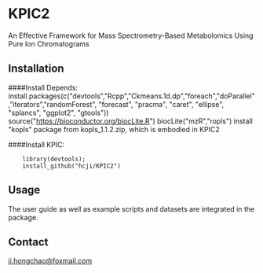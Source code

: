 # KPIC2
  An Effective Framework for Mass Spectrometry-Based Metabolomics Using Pure Ion Chromatograms

## Installation  

####Install Depends: 
		install.packages(c("devtools","Rcpp","Ckmeans.1d.dp","foreach","doParallel","iterators","randomForest", "forecast", "pracma", "caret", "ellipse", "splancs", "ggplot2", "gtools"))
		source("https://bioconductor.org/biocLite.R")
		biocLite("mzR","ropls")
		install "kopls" package from kopls_1.1.2.zip, which is embodied in KPIC2

####Install KPIC:  

		library(devtools);  
		install_github("hcji/KPIC2")

## Usage 
The user guide as well as example scripts and datasets are integrated in the package.
  
## Contact
  ji.hongchao@foxmail.com